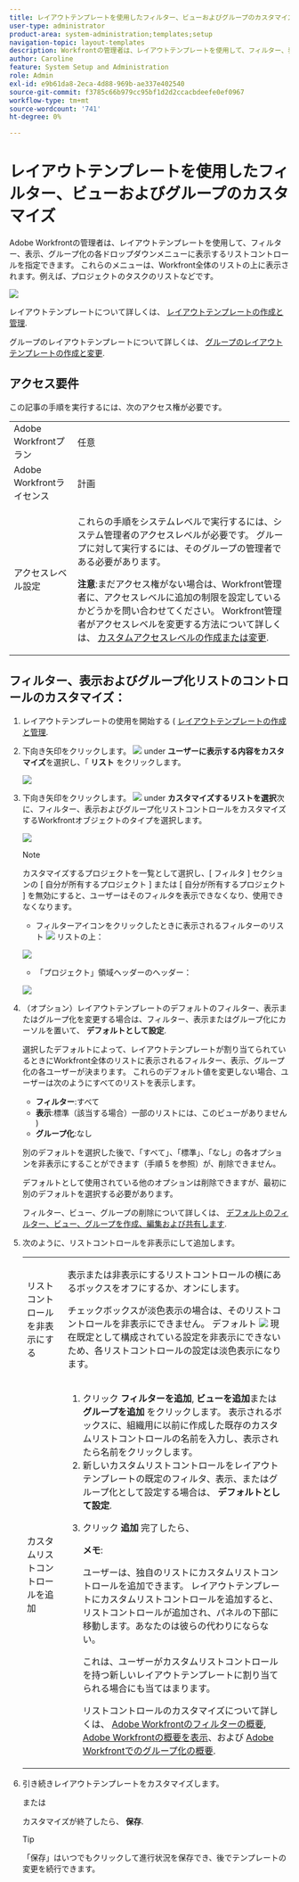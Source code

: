 ```yaml
---
title: レイアウトテンプレートを使用したフィルター、ビューおよびグループのカスタマイズ
user-type: administrator
product-area: system-administration;templates;setup
navigation-topic: layout-templates
description: Workfrontの管理者は、レイアウトテンプレートを使用して、フィルター、表示、グループ化の各ドロップダウンメニューに表示するリストコントロールを指定できます。 これらのメニューは、Workfront全体のリストの上に表示されます（プロジェクトのタスクのリストなど）。
author: Caroline
feature: System Setup and Administration
role: Admin
exl-id: e9b61da8-2eca-4d88-969b-ae337e402540
source-git-commit: f3785c66b979cc95bf1d2d2ccacbdeefe0ef0967
workflow-type: tm+mt
source-wordcount: '741'
ht-degree: 0%

---
```


# レイアウトテンプレートを使用したフィルター、ビューおよびグループのカスタマイズ

Adobe Workfrontの管理者は、レイアウトテンプレートを使用して、フィルター、表示、グループ化の各ドロップダウンメニューに表示するリストコントロールを指定できます。 これらのメニューは、Workfront全体のリストの上に表示されます。例えば、プロジェクトのタスクのリストなどです。

![](assets/filter-view-grouping-layout-templates.png)

レイアウトテンプレートについて詳しくは、 [レイアウトテンプレートの作成と管理](../../../administration-and-setup/customize-workfront/use-layout-templates/create-and-manage-layout-templates.md).

グループのレイアウトテンプレートについて詳しくは、 [グループのレイアウトテンプレートの作成と変更](../../../administration-and-setup/manage-groups/work-with-group-objects/create-and-modify-a-groups-layout-templates.md).

## アクセス要件

この記事の手順を実行するには、次のアクセス権が必要です。

<table style="table-layout:auto"> 
 <col> 
 <col> 
 <tbody> 
  <tr> 
   <td role="rowheader">Adobe Workfrontプラン</td> 
   <td>任意</td> 
  </tr> 
  <tr> 
   <td role="rowheader">Adobe Workfrontライセンス</td> 
   <td>計画</td> 
  </tr> 
  <tr> 
   <td role="rowheader">アクセスレベル設定</td> 
   <td> <p>これらの手順をシステムレベルで実行するには、システム管理者のアクセスレベルが必要です。
グループに対して実行するには、そのグループの管理者である必要があります。</p> <p><b>注意</b>:まだアクセス権がない場合は、Workfront管理者に、アクセスレベルに追加の制限を設定しているかどうかを問い合わせてください。 Workfront管理者がアクセスレベルを変更する方法について詳しくは、 <a href="../../../administration-and-setup/add-users/configure-and-grant-access/create-modify-access-levels.md" class="MCXref xref">カスタムアクセスレベルの作成または変更</a>.</p> </td> 
  </tr> 
 </tbody> 
</table>

## フィルター、表示およびグループ化リストのコントロールのカスタマイズ：

1. レイアウトテンプレートの使用を開始する ( [レイアウトテンプレートの作成と管理](../../../administration-and-setup/customize-workfront/use-layout-templates/create-and-manage-layout-templates.md).
1. 下向き矢印をクリックします。 ![](assets/down-arrow-blue.png) under **ユーザーに表示する内容をカスタマイズ**&#x200B;を選択し、「 **リスト** をクリックします。

   ![](assets/customize-what-users-see-dropdown-on-pg-adobe-branding.png)

1. 下向き矢印をクリックします。 ![](assets/down-arrow-blue.png) under **カスタマイズするリストを選択**&#x200B;次に、フィルター、表示およびグループ化リストコントロールをカスタマイズするWorkfrontオブジェクトのタイプを選択します。

   ![](assets/select-a-list-to-customize-menu-on-pg-adobe-branding.png)

   >[!NOTE]
   >
   >カスタマイズするプロジェクトを一覧として選択し、[ フィルタ ] セクションの [ 自分が所有するプロジェクト ] または [ 自分が所有するプロジェクト ] を無効にすると、ユーザーはそのフィルタを表示できなくなり、使用できなくなります。
   >
   >* フィルターアイコンをクリックしたときに表示されるフィルターのリスト ![](assets/filter-nwepng.png) リストの上：
   >   
   >  ![](assets/disable-filters-projects-im-on-or-own.png)
   >   
   >* 「プロジェクト」領域ヘッダーのヘッダー：
   >   
   >  ![](assets/disable-filter-pills.png)

1. （オプション）レイアウトテンプレートのデフォルトのフィルター、表示またはグループ化を変更する場合は、フィルター、表示またはグループ化にカーソルを置いて、 **デフォルトとして設定**.

   選択したデフォルトによって、レイアウトテンプレートが割り当てられているときにWorkfront全体のリストに表示されるフィルター、表示、グループ化の各ユーザーが決まります。 これらのデフォルト値を変更しない場合、ユーザーは次のようにすべてのリストを表示します。

   * **フィルター**:すべて
   * **表示**:標準（該当する場合）一部のリストには、このビューがありません )
   * **グループ化**:なし

   別のデフォルトを選択した後で、「すべて」、「標準」、「なし」の各オプションを非表示にすることができます（手順 5 を参照）が、削除できません。

   デフォルトとして使用されている他のオプションは削除できますが、最初に別のデフォルトを選択する必要があります。

   フィルター、ビュー、グループの削除について詳しくは、 [デフォルトのフィルター、ビュー、グループを作成、編集および共有します](../../../administration-and-setup/set-up-workfront/configure-system-defaults/create-and-share-default-fvgs.md).

1. 次のように、リストコントロールを非表示にして追加します。

   <table style="table-layout:auto"> 
    <col> 
    <col> 
    <tbody> 
     <tr> 
      <td role="rowheader">リストコントロールを非表示にする</td> 
      <td> <p>表示または非表示にするリストコントロールの横にあるボックスをオフにするか、オンにします。</p> <p>チェックボックスが淡色表示の場合は、そのリストコントロールを非表示にできません。 デフォルト <img src="assets/default-pill.png"> 現在既定として構成されている設定を非表示にできないため、各リストコントロールの設定は淡色表示になります。</p> </td> 
     </tr> 
     <tr> 
      <td role="rowheader">カスタムリストコントロールを追加</td> 
      <td> <p> 
        <ol> 
         <li value="1"> クリック <strong>フィルターを追加</strong>, <strong>ビューを追加</strong>または <strong>グループを追加</strong> をクリックします。 表示されるボックスに、組織用に以前に作成した既存のカスタムリストコントロールの名前を入力し、表示されたら名前をクリックします。</li> 
         <li value="2"> 新しいカスタムリストコントロールをレイアウトテンプレートの既定のフィルタ、表示、またはグループ化として設定する場合は、 <strong>デフォルトとして設定</strong>. </li> 
         <li value="3"> <p>クリック <strong>追加</strong> 完了したら、</p> <p><b>メモ</b>: <p>ユーザーは、独自のリストにカスタムリストコントロールを追加できます。 レイアウトテンプレートにカスタムリストコントロールを追加すると、リストコントロールが追加され、パネルの下部に移動します。あなたのは彼らの代わりにならない。</p> <p>これは、ユーザーがカスタムリストコントロールを持つ新しいレイアウトテンプレートに割り当てられる場合にも当てはまります。 </p> <p>リストコントロールのカスタマイズについて詳しくは、 <a href="../../../reports-and-dashboards/reports/reporting-elements/filters-overview.md" class="MCXref xref">Adobe Workfrontのフィルターの概要</a>, <a href="../../../reports-and-dashboards/reports/reporting-elements/views-overview.md" class="MCXref xref">Adobe Workfrontの概要を表示</a>、および <a href="../../../reports-and-dashboards/reports/reporting-elements/groupings-overview.md" class="MCXref xref">Adobe Workfrontでのグループ化の概要</a>.</p> </p> </li> 
        </ol> </p> </td> 
     </tr> 
    </tbody> 
   </table>

1. 引き続きレイアウトテンプレートをカスタマイズします。

   または

   カスタマイズが終了したら、 **保存**.

   >[!TIP]
   >
   >「保存」はいつでもクリックして進行状況を保存でき、後でテンプレートの変更を続行できます。
